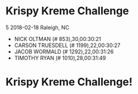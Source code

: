 # Krispy Kreme Challenge
5
2018-02-18
Raleigh, NC

* NICK OLTMAN (# 853),30,00:30:21
* CARSON TRUESDELL (# 1199),22,00:30:27
* JACOB WORMALD (# 1292),22,00:31:26
* TIMOTHY RYAN (# 1010),28,00:31:49
# Krispy Kreme Challenge!